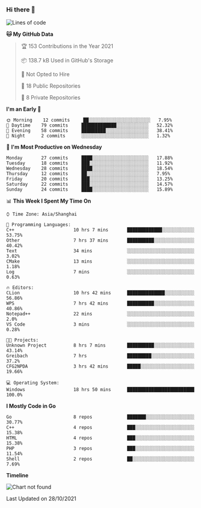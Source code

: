 ### Hi there 👋

<!--
**pinelliar/pinelliar** is a ✨ _special_ ✨ repository because its `README.md` (this file) appears on your GitHub profile.

Here are some ideas to get you started:

- 🔭 I’m currently working on ...
- 🌱 I’m currently learning ...
- 👯 I’m looking to collaborate on ...
- 🤔 I’m looking for help with ...
- 💬 Ask me about ...
- 📫 How to reach me: ...
- 😄 Pronouns: ...
- ⚡ Fun fact: ...
-->

<!--START_SECTION:waka-->
![Lines of code](https://img.shields.io/badge/From%20Hello%20World%20I%27ve%20Written-104920%20lines%20of%20code-blue)

**🐱 My GitHub Data** 

> 🏆 153 Contributions in the Year 2021
 > 
> 📦 138.7 kB Used in GitHub's Storage 
 > 
> 🚫 Not Opted to Hire
 > 
> 📜 18 Public Repositories 
 > 
> 🔑 8 Private Repositories  
 > 
**I'm an Early 🐤** 

```text
🌞 Morning    12 commits     ██░░░░░░░░░░░░░░░░░░░░░░░   7.95% 
🌆 Daytime    79 commits     █████████████░░░░░░░░░░░░   52.32% 
🌃 Evening    58 commits     █████████░░░░░░░░░░░░░░░░   38.41% 
🌙 Night      2 commits      ░░░░░░░░░░░░░░░░░░░░░░░░░   1.32%

```
📅 **I'm Most Productive on Wednesday** 

```text
Monday       27 commits     ████░░░░░░░░░░░░░░░░░░░░░   17.88% 
Tuesday      18 commits     ███░░░░░░░░░░░░░░░░░░░░░░   11.92% 
Wednesday    28 commits     ████░░░░░░░░░░░░░░░░░░░░░   18.54% 
Thursday     12 commits     ██░░░░░░░░░░░░░░░░░░░░░░░   7.95% 
Friday       20 commits     ███░░░░░░░░░░░░░░░░░░░░░░   13.25% 
Saturday     22 commits     ███░░░░░░░░░░░░░░░░░░░░░░   14.57% 
Sunday       24 commits     ████░░░░░░░░░░░░░░░░░░░░░   15.89%

```


📊 **This Week I Spent My Time On** 

```text
⌚︎ Time Zone: Asia/Shanghai

💬 Programming Languages: 
C++                      10 hrs 7 mins       █████████████░░░░░░░░░░░░   53.75% 
Other                    7 hrs 37 mins       ██████████░░░░░░░░░░░░░░░   40.42% 
Text                     34 mins             ░░░░░░░░░░░░░░░░░░░░░░░░░   3.02% 
CMake                    13 mins             ░░░░░░░░░░░░░░░░░░░░░░░░░   1.18% 
Log                      7 mins              ░░░░░░░░░░░░░░░░░░░░░░░░░   0.63%

🔥 Editors: 
CLion                    10 hrs 42 mins      ██████████████░░░░░░░░░░░   56.86% 
WPS                      7 hrs 42 mins       ██████████░░░░░░░░░░░░░░░   40.86% 
Notepad++                22 mins             ░░░░░░░░░░░░░░░░░░░░░░░░░   2.0% 
VS Code                  3 mins              ░░░░░░░░░░░░░░░░░░░░░░░░░   0.28%

🐱‍💻 Projects: 
Unknown Project          8 hrs 7 mins        ██████████░░░░░░░░░░░░░░░   43.14% 
Greibach                 7 hrs               █████████░░░░░░░░░░░░░░░░   37.2% 
CFG2NPDA                 3 hrs 42 mins       █████░░░░░░░░░░░░░░░░░░░░   19.66%

💻 Operating System: 
Windows                  18 hrs 50 mins      █████████████████████████   100.0%

```

**I Mostly Code in Go** 

```text
Go                       8 repos             ███████░░░░░░░░░░░░░░░░░░   30.77% 
C++                      4 repos             ███░░░░░░░░░░░░░░░░░░░░░░   15.38% 
HTML                     4 repos             ███░░░░░░░░░░░░░░░░░░░░░░   15.38% 
PHP                      3 repos             ███░░░░░░░░░░░░░░░░░░░░░░   11.54% 
Shell                    2 repos             ██░░░░░░░░░░░░░░░░░░░░░░░   7.69%

```


**Timeline**

![Chart not found](https://raw.githubusercontent.com/pinelliar/pinelliar/main/charts/bar_graph.png) 


 Last Updated on 28/10/2021
<!--END_SECTION:waka-->
